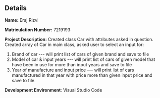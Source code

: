 ## Details
**Name:** Eraj Rizvi

**Matriculation Number:** 7219193

**Project Description:** Created class Car with attributes asked in question. 
Created array of Car in main class, asked user to select an input for:

1. Brand of car --- will print list of cars of given brand and save to file
2. Model of car & input years --- will print list of cars of given model that have been in use for more than input years and save to file
3. Year of manufacture and input price --- will print list of cars manufactured in that year with price more than given input price and save to file.

**Development Environment**: Visual Studio Code
